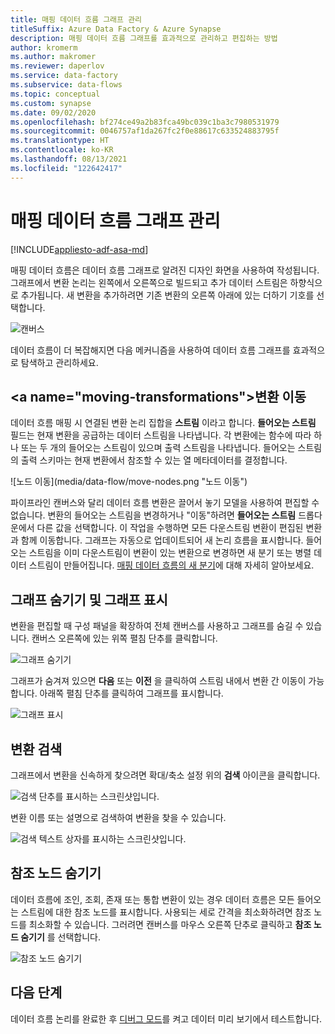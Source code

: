 ```yaml
---
title: 매핑 데이터 흐름 그래프 관리
titleSuffix: Azure Data Factory & Azure Synapse
description: 매핑 데이터 흐름 그래프를 효과적으로 관리하고 편집하는 방법
author: kromerm
ms.author: makromer
ms.reviewer: daperlov
ms.service: data-factory
ms.subservice: data-flows
ms.topic: conceptual
ms.custom: synapse
ms.date: 09/02/2020
ms.openlocfilehash: bf274ce49a2b83fca49bc039c1ba3c7980531979
ms.sourcegitcommit: 0046757af1da267fc2f0e88617c633524883795f
ms.translationtype: HT
ms.contentlocale: ko-KR
ms.lasthandoff: 08/13/2021
ms.locfileid: "122642417"
---
```

# <a name="managing-the-mapping-data-flow-graph"></a>매핑 데이터 흐름 그래프 관리

[!INCLUDE[appliesto-adf-asa-md](includes/appliesto-adf-asa-md.md)]

매핑 데이터 흐름은 데이터 흐름 그래프로 알려진 디자인 화면을 사용하여 작성됩니다. 그래프에서 변환 논리는 왼쪽에서 오른쪽으로 빌드되고 추가 데이터 스트림은 하향식으로 추가됩니다. 새 변환을 추가하려면 기존 변환의 오른쪽 아래에 있는 더하기 기호를 선택합니다.

![캔버스](media/data-flow/canvas-2.png)

데이터 흐름이 더 복잡해지면 다음 메커니즘을 사용하여 데이터 흐름 그래프를 효과적으로 탐색하고 관리하세요. 

## <a name="moving-transformations&quot;></a>변환 이동

데이터 흐름 매핑 시 연결된 변환 논리 집합을 **스트림** 이라고 합니다. **들어오는 스트림** 필드는 현재 변환을 공급하는 데이터 스트림을 나타냅니다. 각 변환에는 함수에 따라 하나 또는 두 개의 들어오는 스트림이 있으며 출력 스트림을 나타냅니다. 들어오는 스트림의 출력 스키마는 현재 변환에서 참조할 수 있는 열 메타데이터를 결정합니다.

![노드 이동](media/data-flow/move-nodes.png &quot;노드 이동")

파이프라인 캔버스와 달리 데이터 흐름 변환은 끌어서 놓기 모델을 사용하여 편집할 수 없습니다. 변환의 들어오는 스트림을 변경하거나 "이동"하려면 **들어오는 스트림** 드롭다운에서 다른 값을 선택합니다. 이 작업을 수행하면 모든 다운스트림 변환이 편집된 변환과 함께 이동합니다. 그래프는 자동으로 업데이트되어 새 논리 흐름을 표시합니다. 들어오는 스트림을 이미 다운스트림이 변환이 있는 변환으로 변경하면 새 분기 또는 병렬 데이터 스트림이 만들어집니다. [매핑 데이터 흐름의 새 분기](data-flow-new-branch.md)에 대해 자세히 알아보세요.

## <a name="hide-graph-and-show-graph"></a>그래프 숨기기 및 그래프 표시

변환을 편집할 때 구성 패널을 확장하여 전체 캔버스를 사용하고 그래프를 숨길 수 있습니다. 캔버스 오른쪽에 있는 위쪽 펼침 단추를 클릭합니다.

![그래프 숨기기](media/data-flow/hide-graph.png "그래프 숨기기")

그래프가 숨겨져 있으면 **다음** 또는 **이전** 을 클릭하여 스트림 내에서 변환 간 이동이 가능합니다. 아래쪽 펼침 단추를 클릭하여 그래프를 표시합니다.

![그래프 표시](media/data-flow/show-graph.png "그래프 표시")

## <a name="searching-for-transformations"></a>변환 검색

그래프에서 변환을 신속하게 찾으려면 확대/축소 설정 위의 **검색** 아이콘을 클릭합니다.

![검색 단추를 표시하는 스크린샷입니다.](media/data-flow/search-1.png "그래프 검색")

변환 이름 또는 설명으로 검색하여 변환을 찾을 수 있습니다.

![검색 텍스트 상자를 표시하는 스크린샷입니다.](media/data-flow/search-2.png "그래프 검색")

## <a name="hide-reference-nodes"></a>참조 노드 숨기기

데이터 흐름에 조인, 조회, 존재 또는 통합 변환이 있는 경우 데이터 흐름은 모든 들어오는 스트림에 대한 참조 노드를 표시합니다. 사용되는 세로 간격을 최소화하려면 참조 노드를 최소화할 수 있습니다. 그러려면 캔버스를 마우스 오른쪽 단추로 클릭하고 **참조 노드 숨기기** 를 선택합니다.

![참조 노드 숨기기](media/data-flow/hide-reference-nodes.png "참조 노드 숨기기")

## <a name="next-steps"></a>다음 단계

데이터 흐름 논리를 완료한 후 [디버그 모드](concepts-data-flow-debug-mode.md)를 켜고 데이터 미리 보기에서 테스트합니다.
